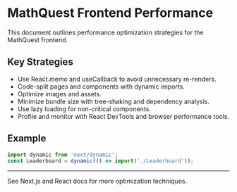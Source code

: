 # MathQuest Frontend Performance

This document outlines performance optimization strategies for the MathQuest frontend.

## Key Strategies
- Use React.memo and useCallback to avoid unnecessary re-renders.
- Code-split pages and components with dynamic imports.
- Optimize images and assets.
- Minimize bundle size with tree-shaking and dependency analysis.
- Use lazy loading for non-critical components.
- Profile and monitor with React DevTools and browser performance tools.

## Example
```jsx
import dynamic from 'next/dynamic';
const Leaderboard = dynamic(() => import('./Leaderboard'));
```

---

See Next.js and React docs for more optimization techniques.
